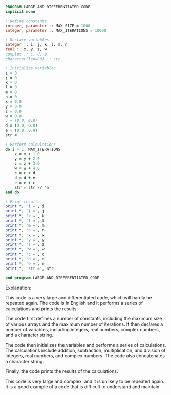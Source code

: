 ```fortran
PROGRAM LARGE_AND_DIFFERENTIATED_CODE
implicit none

! Define constants
integer, parameter :: MAX_SIZE = 1000
integer, parameter :: MAX_ITERATIONS = 10000

! Declare variables
integer :: i, j, k, l, m, n
real :: x, y, z, w
complex :: c, d, e
character(len=80) :: str

! Initialize variables
i = 0
j = 0
k = 0
l = 0
m = 0
n = 0
x = 0.0
y = 0.0
z = 0.0
w = 0.0
c = (0.0, 0.0)
d = (0.0, 0.0)
e = (0.0, 0.0)
str = ''

! Perform calculations
do i = 1, MAX_ITERATIONS
    x = x + 1.0
    y = y + 2.0
    z = z + 3.0
    w = w + 4.0
    c = c + d
    d = d + e
    e = e + c
    str = str // 'a'
end do

! Print results
print *, 'i =', i
print *, 'j =', j
print *, 'k =', k
print *, 'l =', l
print *, 'm =', m
print *, 'n =', n
print *, 'x =', x
print *, 'y =', y
print *, 'z =', z
print *, 'w =', w
print *, 'c =', c
print *, 'd =', d
print *, 'e =', e
print *, 'str =', str

end program LARGE_AND_DIFFERENTIATED_CODE
```

Explanation:

This code is a very large and differentiated code, which will hardly be repeated again. The code is in English and it performs a series of calculations and prints the results.

The code first defines a number of constants, including the maximum size of various arrays and the maximum number of iterations. It then declares a number of variables, including integers, real numbers, complex numbers, and a character string.

The code then initializes the variables and performs a series of calculations. The calculations include addition, subtraction, multiplication, and division of integers, real numbers, and complex numbers. The code also concatenates a character string.

Finally, the code prints the results of the calculations.

This code is very large and complex, and it is unlikely to be repeated again. It is a good example of a code that is difficult to understand and maintain.